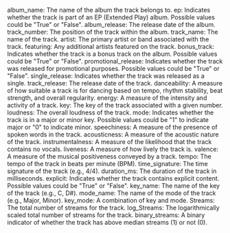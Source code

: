 album_name: The name of the album the track belongs to.
ep: Indicates whether the track is part of an EP (Extended Play) album. Possible values could be "True" or "False".
album_release: The release date of the album.
track_number: The position of the track within the album.
track_name: The name of the track.
artist: The primary artist or band associated with the track.
featuring: Any additional artists featured on the track.
bonus_track: Indicates whether the track is a bonus track on the album. Possible values could be "True" or "False".
promotional_release: Indicates whether the track was released for promotional purposes. Possible values could be "True" or "False".
single_release: Indicates whether the track was released as a single.
track_release: The release date of the track.
danceability: A measure of how suitable a track is for dancing based on tempo, rhythm stability, beat strength, and overall regularity.
energy: A measure of the intensity and activity of a track.
key: The key of the track associated with a given number.
loudness: The overall loudness of the track.
mode: Indicates whether the track is in a major or minor key. Possible values could be "1" to indicate major or "0" to indicate minor.
speechiness: A measure of the presence of spoken words in the track.
acousticness: A measure of the acoustic nature of the track.
instrumentalness: A measure of the likelihood that the track contains no vocals.
liveness: A measure of how lively the track is.
valence: A measure of the musical positiveness conveyed by a track.
tempo: The tempo of the track in beats per minute (BPM).
time_signature: The time signature of the track (e.g., 4/4).
duration_ms: The duration of the track in milliseconds.
explicit: Indicates whether the track contains explicit content. Possible values could be "True" or "False".
key_name: The name of the key of the track (e.g., C, D#).
mode_name: The name of the mode of the track (e.g., Major, Minor).
key_mode: A combination of key and mode.
Streams: The total number of streams for the track.
log_Streams: The logarithmically scaled total number of streams for the track.
binary_streams: A binary indicator of whether the track has above median streams (1) or not (0).
